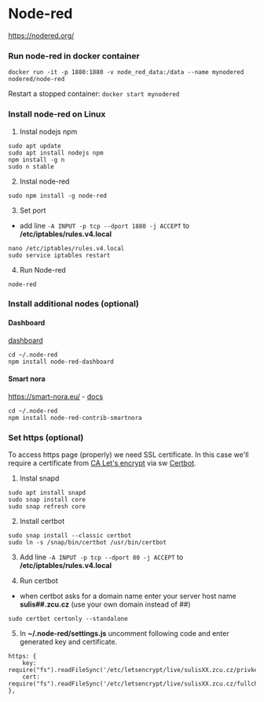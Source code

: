 # Node-red

https://nodered.org/

### Run node-red in docker container

`docker run -it -p 1880:1880 -v node_red_data:/data --name mynodered nodered/node-red`

Restart a stopped container:
`docker start mynodered`

### Install node-red on Linux

1. Instal nodejs npm
```
sudo apt update
sudo apt install nodejs npm
npm install -g n
sudo n stable
```
2. Instal node-red
```
sudo npm install -g node-red
```
3. Set port
- add line `-A INPUT -p tcp --dport 1880 -j ACCEPT` to **/etc/iptables/rules.v4.local**
```
nano /etc/iptables/rules.v4.local
sudo service iptables restart
```
4. Run Node-red
```
node-red
```

### Install additional nodes (optional)
#### Dashboard
[dashboard](https://flows.nodered.org/node/node-red-dashboard)
```
cd ~/.node-red
npm install node-red-dashboard
```
#### Smart nora

https://smart-nora.eu/ - [docs](https://github.com/andrei-tatar/node-red-contrib-smartnora/tree/master/doc)
```
cd ~/.node-red
npm install node-red-contrib-smartnora
```

### Set https (optional)

To access https page (properly) we need SSL certificate. In this case we'll require a certificate from [CA Let's encrypt](https://letsencrypt.org/) via sw [Certbot](https://certbot.eff.org/).

1. Instal snapd
```
sudo apt install snapd
sudo snap install core
sudo snap refresh core
```

2. Install certbot
```
sudo snap install --classic certbot
sudo ln -s /snap/bin/certbot /usr/bin/certbot
```

3. Add line `-A INPUT -p tcp --dport 80 -j ACCEPT` to **/etc/iptables/rules.v4.local**

4. Run certbot
- when certbot asks for a domain name enter your server host name **sulis##.zcu.cz** (use your own domain instead of ##)
```
sudo certbot certonly --standalone
```

5. In **~/.node-red/settings.js** uncomment following code and enter generated key and certificate.
```
https: {
    key: require("fs").readFileSync('/etc/letsencrypt/live/sulisXX.zcu.cz/privkey.pem'),
    cert: require("fs").readFileSync('/etc/letsencrypt/live/sulisXX.zcu.cz/fullchain.pem')
},
```
